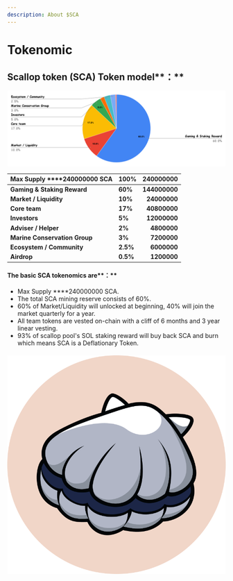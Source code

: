 ```yaml
---
description: About $SCA
---
```


# Tokenomic

## **Scallop** token **\(SCA\)** Token model**：**

![](../.gitbook/assets/chart.png)

| Max Supply ****240000000 **SCA** | **100%** | 240000000 |
| :--- | :--- | ---: |
| **Gaming & Staking Reward** | **60%** | **144000000** |
| **Market / Liquidity** | **10%** | **24000000** |
| **Core team**  | **17%** | **40800000** |
| **Investors** | **5%** | **12000000** |
| **Adviser / Helper** | **2%** | **4800000** |
| **Marine Conservation Group** | **3%** | **7200000** |
| **Ecosystem / Community** | **2.5%** | **6000000** |
| **Airdrop** | **0.5%** | **1200000** |



#### The basic SCA tokenomics are**：**

* Max Supply ****240000000 SCA.
* The total SCA mining reserve consists of 60%.
* 60% of Market/Liquidity will unlocked at beginning, 40% will join the market quarterly for a year. 
* All team tokens are vested on-chain with a cliff of 6 months and 3 year linear vesting.
* 93% of scallop pool's SOL staking reward will buy back SCA and burn which means SCA is a Deflationary Token.

#### 

![](../.gitbook/assets/scallop.svg)



#### 

